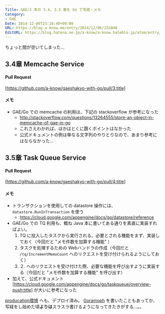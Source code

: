 ```yaml
---
Title: GAE/J 本の 3.4, 3.5 章を Go で写経・メモ
Category:
- GAE
Date: 2014-12-06T23:10:48+09:00
URL: https://blog.a-know.me/entry/2014/12/06/231048
EditURL: https://blog.hatena.ne.jp/a-know/a-know.hateblo.jp/atom/entry/8454420450076318010
---
```


ちょっと間が空いてしまった...

## 3.4章 Memcache Service
#### Pull Request

[https://github.com/a-know/gaeshakyo-with-go/pull/3:title]

#### メモ
* GAE/Go での memcache の利用は、下記の stackoverflow が参考になった
    * http://stackoverflow.com/questions/13264555/store-an-object-in-memcache-of-gae-in-go
    * これさえわかれば、ほかはとくに躓くポイントはなかった
    * 公式ドキュメントの例は単なる文字列のやりとりなので、あまり参考にはならなかった...


## 3.5章 Task Queue Service
#### Pull Request

[https://github.com/a-know/gaeshakyo-with-go/pull/4:title]

#### メモ
* トランザクションを使用しての datastore 操作には、`datastore.RunInTransaction` を使う
    * https://cloud.google.com/appengine/docs/go/datastore/reference
* GAE/Go での TQ 利用も、概ね Java 本に書いてある通りを素直に実装すればよい。
    1. TQ に投入したタスクから実行される、必要とされる機能をまず、実装しておく（今回だと "メモ件数を加算する機能" ）
    2. タスクを処理するための Webハンドラの作成（今回だと `/tq/IncrementMemoCount` へのリクエストを受け付けられるようにしておく）
    3. ２. へのリクエストを受け付けた際、必要な機能を呼び出すように実装する（今回だと "メモ件数を加算する機能" を呼び出す）
* 加えて、公式ドキュメント [https://cloud.google.com/appengine/docs/go/taskqueue/overview-push:title] が大いに参考になった


[producation環境](http://gaeshakyo-with-go.appspot.com/statics/index.html) へも、デプロイ済み。
[Goramoph](http://blog.a-know.me/entry/2014/11/29/144617) を書いたこともあってか、写経をし始めた頃<b>よりは</b>スラスラ書けるようになってきたきがする...。。
